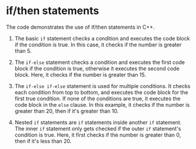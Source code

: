 # if/then statements

The code demonstrates the use of if/then statements in C++. 

1. The basic `if` statement checks a condition and executes the code block if the condition is true. In this case, it checks if the number is greater than 5.

2. The `if-else` statement checks a condition and executes the first code block if the condition is true, otherwise it executes the second code block. Here, it checks if the number is greater than 15.

3. The `if-else if-else` statement is used for multiple conditions. It checks each condition from top to bottom, and executes the code block for the first true condition. If none of the conditions are true, it executes the code block in the `else` clause. In this example, it checks if the number is greater than 20, then if it's greater than 10.

4. Nested `if` statements are `if` statements inside another `if` statement. The inner `if` statement only gets checked if the outer `if` statement's condition is true. Here, it first checks if the number is greater than 0, then if it's less than 20.